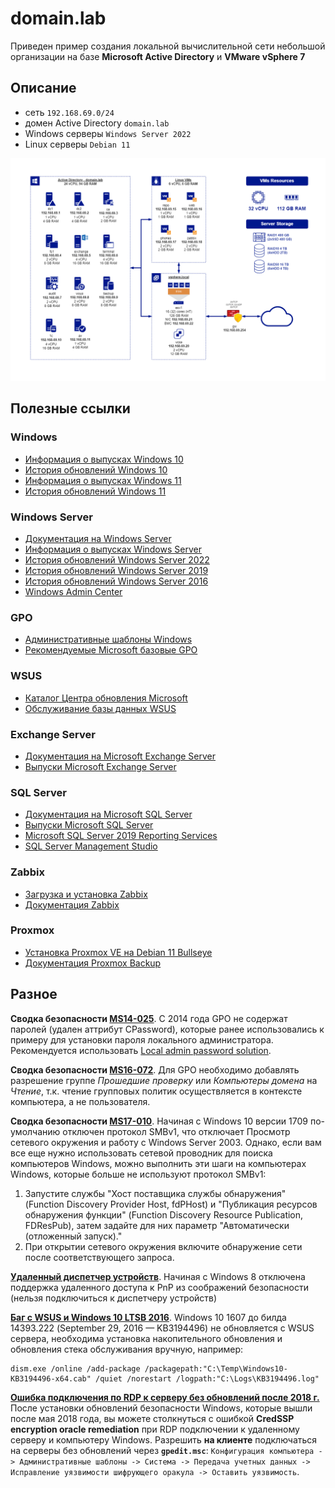 # domain.lab

Приведен пример создания локальной вычислительной сети небольшой организации на базе **Microsoft Active Directory** и **VMware vSphere 7**

## Описание
- сеть `192.168.69.0/24`
- домен Active Directory `domain.lab`
- Windows серверы `Windows Server 2022`
- Linux серверы `Debian 11`

![domain.lab](domain.lab.png)

## Полезные ссылки

### Windows
- [Информация о выпусках Windows 10](https://learn.microsoft.com/en-us/windows/release-health/release-information)
- [История обновлений Windows 10](https://support.microsoft.com/en-us/topic/windows-10-update-history-857b8ccb-71e4-49e5-b3f6-7073197d98fb)
- [Информация о выпусках Windows 11](https://learn.microsoft.com/en-us/windows/release-health/windows11-release-information)
- [История обновлений Windows 11](https://support.microsoft.com/en-us/topic/windows-11-version-22h2-update-history-ec4229c3-9c5f-4e75-9d6d-9025ab70fcce)

### Windows Server
- [Документация на Windows Server](https://learn.microsoft.com/en-us/windows-server)
- [Информация о выпусках Windows Server](https://learn.microsoft.com/en-us/windows-server/get-started/windows-server-release-info)
- [История обновлений Windows Server 2022](https://support.microsoft.com/en-gb/topic/windows-server-2022-update-history-e1caa597-00c5-4ab9-9f3e-8212fe80b2ee)
- [История обновлений Windows Server 2019](https://support.microsoft.com/en-us/topic/windows-10-and-windows-server-2019-update-history-725fc2e1-4443-6831-a5ca-51ff5cbcb059)
- [История обновлений Windows Server 2016](https://support.microsoft.com/en-us/topic/windows-10-and-windows-server-2016-update-history-4acfbc84-a290-1b54-536a-1c0430e9f3fd)
- [Windows Admin Center](https://learn.microsoft.com/en-us/windows-server/manage/windows-admin-center/overview)

### GPO
- [Административные шаблоны Windows](https://learn.microsoft.com/en-US/troubleshoot/windows-client/group-policy/create-and-manage-central-store)
- [Рекомендуемые Microsoft базовые GPO](https://techcommunity.microsoft.com/t5/microsoft-security-baselines/bg-p/Microsoft-Security-Baselines)

### WSUS
- [Каталог Центра обновления Microsoft](https://www.catalog.update.microsoft.com/home.aspx)
- [Обслуживание базы данных WSUS](https://learn.microsoft.com/en-GB/troubleshoot/mem/configmgr/update-management/wsus-maintenance-guide)

### Exchange Server
- [Документация на Microsoft Exchange Server](https://learn.microsoft.com/en-us/exchange/exchange-server?view=exchserver-2019)
- [Выпуски Microsoft Exchange Server](https://msexchangeupdates.com)

### SQL Server
- [Документация на Microsoft SQL Server](https://learn.microsoft.com/en-us/sql/sql-server/?view=sql-server-ver15)
- [Выпуски Microsoft SQL Server](https://sqlserverbuilds.blogspot.com)
- [Microsoft SQL Server 2019 Reporting Services](https://www.microsoft.com/ru-RU/download/details.aspx?id=100122)
- [SQL Server Management Studio](https://learn.microsoft.com/en-us/sql/ssms/download-sql-server-management-studio-ssms?view=sql-server-ver16)

### Zabbix
- [Загрузка и установка Zabbix](https://www.zabbix.com/download)
- [Документация Zabbix](https://www.zabbix.com/documentation/current/en/manual)

### Proxmox
- [Установка Proxmox VE на Debian 11 Bullseye](https://pve.proxmox.com/wiki/Install_Proxmox_VE_on_Debian_11_Bullseye)
- [Документация Proxmox Backup](https://pbs.proxmox.com/docs/)

## Разное

**Сводка безопасности [MS14-025](https://support.microsoft.com/en-us/topic/ms14-025-vulnerability-in-group-policy-preferences-could-allow-elevation-of-privilege-may-13-2014-60734e15-af79-26ca-ea53-8cd617073c30)**. С 2014 года GPO не содержат паролей (удален аттрибут CPassword), которые ранее использовались к примеру для установки пароля локального администратора. Рекомендуется использовать [Local admin password solution](https://www.microsoft.com/en-us/download/details.aspx?id=46899).

**Сводка безопасности [MS16-072](https://support.microsoft.com/en-us/topic/ms16-072-security-update-for-group-policy-june-14-2016-7570425d-d460-3003-b2ac-a464c874725d)**. Для GPO необходимо добавлять разрешение группе *Прошедшие проверку* или *Компьютеры домена* на *Чтение*, т.к. чтение групповых политик осуществляется в контексте компьютера, а не пользователя.

**Сводка безопасности [MS17-010](https://support.microsoft.com/en-us/topic/ms17-010-security-update-for-windows-smb-server-march-14-2017-435c22fb-5f9b-f0b3-3c4b-b605f4e6a655)**. Начиная с Windows 10 версии 1709 по-умолчанию отключен протокол SMBv1, что отключает Просмотр сетевого окружения и работу с Windows Server 2003.
Однако, если вам все еще нужно использовать сетевой проводник для поиска компьютеров Windows, можно выполнить эти шаги на компьютерах Windows, которые больше не используют протокол SMBv1:
1. Запустите службы "Хост поставщика службы обнаружения" (Function Discovery Provider Host, fdPHost) и "Публикация ресурсов обнаружения функции" (Function Discovery Resource Publication, FDResPub), затем задайте для них параметр "Автоматически (отложенный запуск)."
2. При открытии сетевого окружения включите обнаружение сети после соответствующего запроса.

**[Удаленный диспетчер устройств](https://learn.microsoft.com/en-US/troubleshoot/windows-server/system-management-components/error-connect-device-manager-remotely)**. Начиная с Windows 8 отключена поддержка удаленного доступа к PnP из соображений безопасности (нельзя подключиться к диспетчеру устройств)

**[Баг с WSUS и Windows 10 LTSB 2016](https://social.technet.microsoft.com/Forums/windowsserver/en-US/5521e7f1-fa2d-4867-a47c-b276c66e6a82/windows-10-anniversary-update-1607)**. Windows 10 1607 до билда 14393.222 (September 29, 2016 — KB3194496) не обновляется с WSUS сервера, необходима установка накопительного обновления и обновления стека обслуживания вручную, например:
```
dism.exe /online /add-package /packagepath:"C:\Temp\Windows10-KB3194496-x64.cab" /quiet /norestart /logpath:"C:\Logs\KB3194496.log"
```

**[Ошибка подключения по RDP к серверу без обновлений после 2018 г.](https://winitpro.ru/index.php/2018/05/11/rdp-auth-oshibka-credssp-encryption-oracle-remediation)** После установки обновлений безопасности Windows, которые вышли после мая 2018 года, вы можете столкнуться с ошибкой **CredSSP encryption oracle remediation** при RDP подключении к удаленному серверу и компьютеру Windows. Разрешить **на клиенте** подключаться на серверы без обновлений через **`gpedit.msc`**: ``Конфигурация компьютера -> Административные шаблоны -> Система -> Передача учетных данных -> Исправление уязвимости шифрующего оракула -> Оставить уязвимость``.